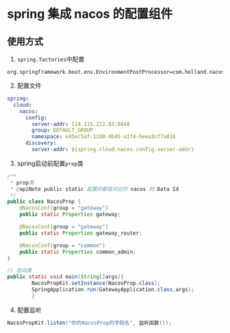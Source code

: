 # spring 集成 nacos 的配置组件

## 使用方式

1. `spring.factories`中配置

```properties
org.springframework.boot.env.EnvironmentPostProcessor=com.holland.nacos.conf.NacosEnvironmentPostProcessor
```

2. 配置文件

```yaml
spring:
  cloud:
    nacos:
      config:
        server-addr: 114.115.212.83:8848
        group: DEFAULT_GROUP
        namespace: e45ec5af-12d8-4b45-a1f4-5eea3cf7a816
      discovery:
        server-addr: ${spring.cloud.nacos.config.server-addr}
```

3. spring启动前配置`prop`类

```java
/**
 * prop类
 * @apiNote public static 配置的都是对应的 nacos 的 Data Id
 */
public class NacosProp {
    @NacosConf(group = "gateway")
    public static Properties gateway;

    @NacosConf(group = "gateway")
    public static Properties gateway_router;

    @NacosConf(group = "common")
    public static Properties common_admin;
}
```

```java
// 启动类
public static void main(String[]args){
        NacosPropKit.setInstance(NacosProp.class);
        SpringApplication.run(GatewayApplication.class,args);
        }
```

4. 配置监听
```java
NacosPropKit.listen("你的NacosProp的字段名", 监听函数());
```